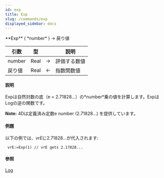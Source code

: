 ```yaml
---
id: exp
title: Exp
slug: /commands/exp
displayed_sidebar: docs
---
```


<!--REF #_command_.Exp.Syntax-->**Exp** ( *number* ) -> 戻り値<!-- END REF-->
<!--REF #_command_.Exp.Params-->
| 引数 | 型 |  | 説明 |
| --- | --- | --- | --- |
| number | Real | &#8594;  | 評価する数値 |
| 戻り値 | Real | &#8592; | 指数関数値 |

<!-- END REF-->

#### 説明 

<!--REF #_command_.Exp.Summary-->Expは自然対数の底（e = 2.<!-- END REF-->71828...）の*number*乗の値を計算します。ExpはLogの逆の関数です。

**Note:** 4Dは定義済み定数e number (2.71828...) を提供しています。

#### 例題 

以下の例では、*vrE*に2.71828...が代入されます:

```4d
 vrE:=Exp(1) // vrE gets 2.17828...
```

#### 参照 

[Log](log.md)  